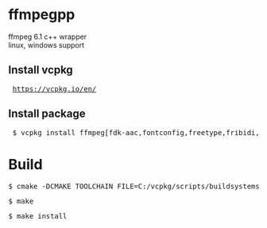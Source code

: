 # ffmpegpp
ffmpeg 6.1 c++ wrapper<br>
linux, windows support


<h2> Install vcpkg </h2>
<pre> <a href="https://vcpkg.io/en/">https://vcpkg.io/en/</a></pre>

<h2> Install package </h2>
<pre> $ vcpkg install ffmpeg[fdk-aac,fontconfig,freetype,fribidi,gpl,mp3lame,nvcodec,vorbis,vpx,webp,x264,x265] gtest </pre>


<h1> Build </h1>
<pre>$ cmake -DCMAKE_TOOLCHAIN_FILE=C:/vcpkg/scripts/buildsystems/vcpkg.cmake .</pre>
<pre>$ make</pre>
<pre>$ make install</pre>
